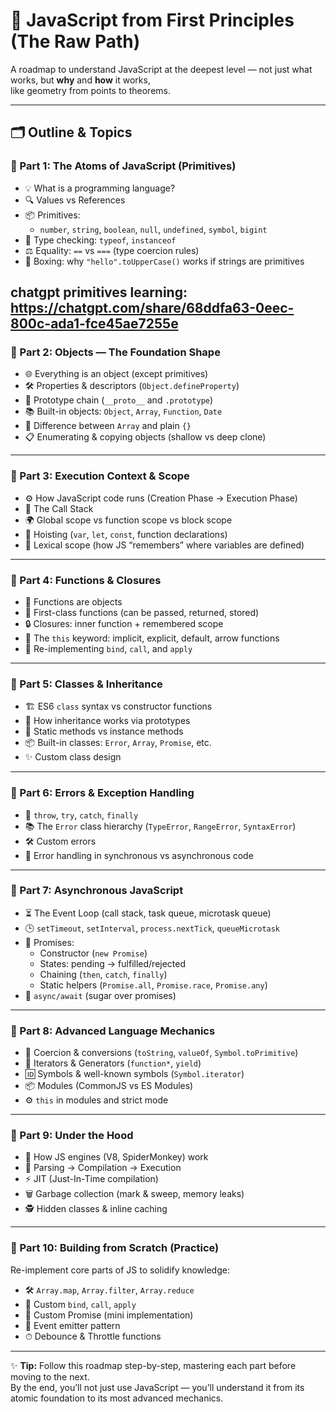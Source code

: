 # 🚀 JavaScript from First Principles (The Raw Path)

A roadmap to understand JavaScript at the deepest level — not just what works, but **why** and **how** it works,  
like geometry from points to theorems.

---

## 🗂️ Outline & Topics

### 🔹 Part 1: The Atoms of JavaScript (Primitives)

- 💡 What is a programming language?
- 🔍 Values vs References
- 📦 Primitives:
  - `number`, `string`, `boolean`, `null`, `undefined`, `symbol`, `bigint`
- 🧪 Type checking: `typeof`, `instanceof`
- ⚖ Equality: `==` vs `===` (type coercion rules)
- 🎁 Boxing: why `"hello".toUpperCase()` works if strings are primitives

## chatgpt primitives learning: https://chatgpt.com/share/68ddfa63-0eec-800c-ada1-fce45ae7255e

### 🔹 Part 2: Objects — The Foundation Shape

- 🌐 Everything is an object (except primitives)
- 🛠 Properties & descriptors (`Object.defineProperty`)
- 🧬 Prototype chain (`__proto__` and `.prototype`)
- 📚 Built-in objects: `Object`, `Array`, `Function`, `Date`
- 🔄 Difference between `Array` and plain `{}`
- 📋 Enumerating & copying objects (shallow vs deep clone)

---

### 🔹 Part 3: Execution Context & Scope

- ⚙ How JavaScript code runs (Creation Phase → Execution Phase)
- 📜 The Call Stack
- 🌍 Global scope vs function scope vs block scope
- 🚀 Hoisting (`var`, `let`, `const`, function declarations)
- 🧠 Lexical scope (how JS “remembers” where variables are defined)

---

### 🔹 Part 4: Functions & Closures

- 🧩 Functions are objects
- 🎯 First-class functions (can be passed, returned, stored)
- 🔒 Closures: inner function + remembered scope
- 🔄 The `this` keyword: implicit, explicit, default, arrow functions
- 🔧 Re-implementing `bind`, `call`, and `apply`

---

### 🔹 Part 5: Classes & Inheritance

- 🏗 ES6 `class` syntax vs constructor functions
- 🌱 How inheritance works via prototypes
- 📌 Static methods vs instance methods
- 📦 Built-in classes: `Error`, `Array`, `Promise`, etc.
- ✨ Custom class design

---

### 🔹 Part 6: Errors & Exception Handling

- 🚨 `throw`, `try`, `catch`, `finally`
- 📚 The `Error` class hierarchy (`TypeError`, `RangeError`, `SyntaxError`)
- 🛠 Custom errors
- 🔄 Error handling in synchronous vs asynchronous code

---

### 🔹 Part 7: Asynchronous JavaScript

- ⏳ The Event Loop (call stack, task queue, microtask queue)
- 🕒 `setTimeout`, `setInterval`, `process.nextTick`, `queueMicrotask`
- 🔗 Promises:
  - Constructor (`new Promise`)
  - States: pending → fulfilled/rejected
  - Chaining (`then`, `catch`, `finally`)
  - Static helpers (`Promise.all`, `Promise.race`, `Promise.any`)
- 🚀 `async/await` (sugar over promises)

---

### 🔹 Part 8: Advanced Language Mechanics

- 🔄 Coercion & conversions (`toString`, `valueOf`, `Symbol.toPrimitive`)
- 🔁 Iterators & Generators (`function*`, `yield`)
- 🆔 Symbols & well-known symbols (`Symbol.iterator`)
- 📦 Modules (CommonJS vs ES Modules)
- ⚙ `this` in modules and strict mode

---

### 🔹 Part 9: Under the Hood

- 🧠 How JS engines (V8, SpiderMonkey) work
- 📜 Parsing → Compilation → Execution
- ⚡ JIT (Just-In-Time compilation)
- 🗑 Garbage collection (mark & sweep, memory leaks)
- 🕵 Hidden classes & inline caching

---

### 🔹 Part 10: Building from Scratch (Practice)

Re-implement core parts of JS to solidify knowledge:

- 🛠 `Array.map`, `Array.filter`, `Array.reduce`
- 🔧 Custom `bind`, `call`, `apply`
- 🔄 Custom Promise (mini implementation)
- 📡 Event emitter pattern
- ⏱ Debounce & Throttle functions

---

✨ **Tip:** Follow this roadmap step-by-step, mastering each part before moving to the next.  
By the end, you’ll not just use JavaScript — you’ll understand it from its atomic foundation to its most advanced mechanics.
